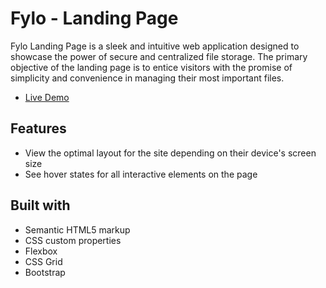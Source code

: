 # Fylo - Landing Page

Fylo Landing Page is a sleek and intuitive web application designed to showcase the power of secure and centralized file storage. The primary objective of the landing page is to entice visitors with the promise of simplicity and convenience in managing their most important files.

- [Live Demo](https://fylo-landing-page-pink.vercel.app/)

## Features

- View the optimal layout for the site depending on their device's screen size
- See hover states for all interactive elements on the page

## Built with

- Semantic HTML5 markup
- CSS custom properties
- Flexbox
- CSS Grid
- Bootstrap
